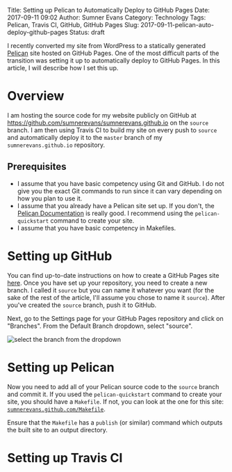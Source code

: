 Title: Setting up Pelican to Automatically Deploy to GitHub Pages
Date: 2017-09-11 09:02
Author: Sumner Evans
Category: Technology
Tags: Pelican, Travis CI, GitHub, GitHub Pages
Slug: 2017-09-11-pelican-auto-deploy-github-pages
Status: draft

I recently converted my site from WordPress to a statically generated
[Pelican](https://blog.getpelican.com/) site hosted on GitHub Pages. One of the
most difficult parts of the transition was setting it up to automatically deploy
to GitHub Pages. In this article, I will describe how I set this up.

# Overview
I am hosting the source code for my website publicly on GitHub at
<https://github.com/sumnerevans/sumnerevans.github.io> on the `source` branch. I
am then using Travis CI to build my site on every push to `source` and
automatically deploy it to the `master` branch of my `sumnerevans.github.io`
repository.

## Prerequisites
- I assume that you have basic competency using Git and GitHub. I do not give
  you the exact Git commands to run since it can vary depending on how you plan
  to use it.
- I assume that you already have a Pelican site set up.  If you don't, the
  [Pelican Documentation](http://docs.getpelican.com/en/stable/quickstart.html)
  is really good. I recommend using the `pelican-quickstart` command to create
  your site.
- I assume that you have basic competency in Makefiles.

# Setting up GitHub
You can find up-to-date instructions on how to create a GitHub Pages site
[here](https://pages.github.com/). Once you have set up your repository, you
need to create a new branch. I called it `source` but you can name it whatever
you want (for the sake of the rest of the article, I'll assume you chose to name
it `source`). After you've created the `source` branch, push it to GitHub.

Next, go to the Settings page for your GitHub Pages repository and click on
"Branches". From the Default Branch dropdown, select "source".

![select the branch from the dropdown](images/technology/gh-pages-default-branch.png)

# Setting up Pelican
Now you need to add all of your Pelican source code to the `source` branch and
commit it. If you used the `pelican-quickstart` command to create your site, you
should have a `Makefile`. If not, you can look at the one for this site:
[`sumnerevans.github.com/Makefile`](https://github.com/sumnerevans/sumnerevans.github.io/blob/source/Makefile).

Ensure that the `Makefile` has a `publish` (or similar) command which outputs
the built site to an output directory.

# Setting up Travis CI

